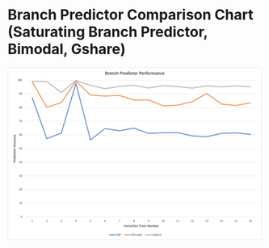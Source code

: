 # Branch Predictor Comparison Chart (Saturating Branch Predictor, Bimodal, Gshare)

![bp_chart](https://github.com/harshk-99/branch_predictors/blob/main/performance_compare.png?raw=true)
